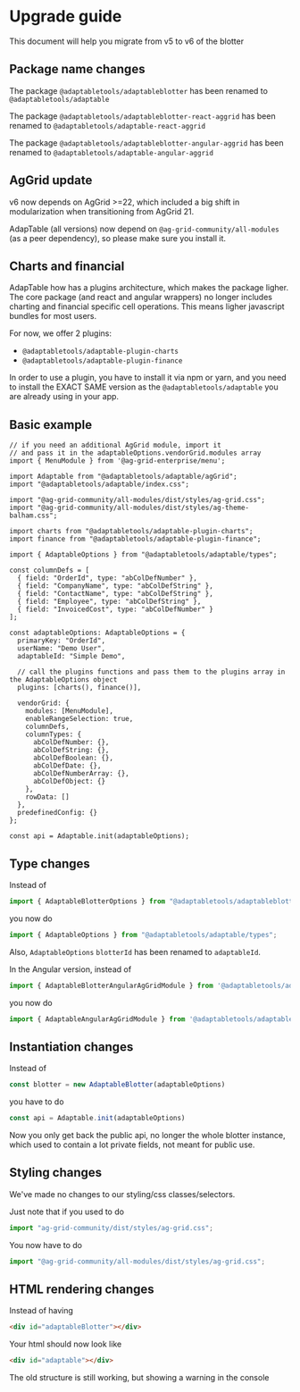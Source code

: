 # Upgrade guide

This document will help you migrate from v5 to v6 of the blotter

## Package name changes

The package `@adaptabletools/adaptableblotter` has been renamed to `@adaptabletools/adaptable`


The package `@adaptabletools/adaptableblotter-react-aggrid` has been renamed to `@adaptabletools/adaptable-react-aggrid`

The package `@adaptabletools/adaptableblotter-angular-aggrid` has been renamed to `@adaptabletools/adaptable-angular-aggrid`

## AgGrid update

v6 now depends on AgGrid >=22, which included a big shift in modularization when transitioning from AgGrid 21.

AdapTable (all versions) now depend on `@ag-grid-community/all-modules` (as a peer dependency), so please make sure you install it.

## Charts and financial

AdapTable how has a plugins architecture, which makes the package ligher. The core package (and react and angular wrappers) no longer includes charting and financial specific cell operations. This means ligher javascript bundles for most users.

For now, we offer 2 plugins:

 * `@adaptabletools/adaptable-plugin-charts`
 * `@adaptabletools/adaptable-plugin-finance`

In order to use a plugin, you have to install it via npm or yarn, and you need to install the EXACT SAME version as the `@adaptabletools/adaptable` you are already using in your app.

## Basic example

```tsx
// if you need an additional AgGrid module, import it
// and pass it in the adaptableOptions.vendorGrid.modules array
import { MenuModule } from '@ag-grid-enterprise/menu';

import Adaptable from "@adaptabletools/adaptable/agGrid";
import "@adaptabletools/adaptable/index.css";

import "@ag-grid-community/all-modules/dist/styles/ag-grid.css";
import "@ag-grid-community/all-modules/dist/styles/ag-theme-balham.css";

import charts from "@adaptabletools/adaptable-plugin-charts";
import finance from "@adaptabletools/adaptable-plugin-finance";

import { AdaptableOptions } from "@adaptabletools/adaptable/types";

const columnDefs = [
  { field: "OrderId", type: "abColDefNumber" },
  { field: "CompanyName", type: "abColDefString" },
  { field: "ContactName", type: "abColDefString" },
  { field: "Employee", type: "abColDefString" },
  { field: "InvoicedCost", type: "abColDefNumber" }
];

const adaptableOptions: AdaptableOptions = {
  primaryKey: "OrderId",
  userName: "Demo User",
  adaptableId: "Simple Demo",

  // call the plugins functions and pass them to the plugins array in the AdaptableOptions object
  plugins: [charts(), finance()],

  vendorGrid: {
    modules: [MenuModule],
    enableRangeSelection: true,
    columnDefs,
    columnTypes: {
      abColDefNumber: {},
      abColDefString: {},
      abColDefBoolean: {},
      abColDefDate: {},
      abColDefNumberArray: {},
      abColDefObject: {}
    },
    rowData: []
  },
  predefinedConfig: {}
};

const api = Adaptable.init(adaptableOptions);
```


## Type changes

Instead of 
```ts
import { AdaptableBlotterOptions } from "@adaptabletools/adaptableblotter/types";
```
you now do
```ts
import { AdaptableOptions } from "@adaptabletools/adaptable/types";
```

Also, `AdaptableOptions` `blotterId` has been renamed to `adaptableId`.

In the Angular version, instead of

```ts
import { AdaptableBlotterAngularAgGridModule } from '@adaptabletools/adaptableblotter-angular-aggrid';
```

you now do
```ts
import { AdaptableAngularAgGridModule } from '@adaptabletools/adaptable-angular-aggrid';
```

## Instantiation changes

Instead of

```ts
const blotter = new AdaptableBlotter(adaptableOptions)
```
you have to do
```ts
const api = Adaptable.init(adaptableOptions)
```
Now you only get back the public api, no longer the whole blotter instance, which used to contain a lot private fields, not meant for public use.

## Styling changes

We've made no changes to our styling/css classes/selectors.

Just note that if you used to do
```ts
import "ag-grid-community/dist/styles/ag-grid.css";
```
You now have to do
```ts
import "@ag-grid-community/all-modules/dist/styles/ag-grid.css";
```

## HTML rendering changes

Instead of having
```html
<div id="adaptableBlotter"></div>
```
Your html should now look like
```html
<div id="adaptable"></div>
```

The old structure is still working, but showing a warning in the console
